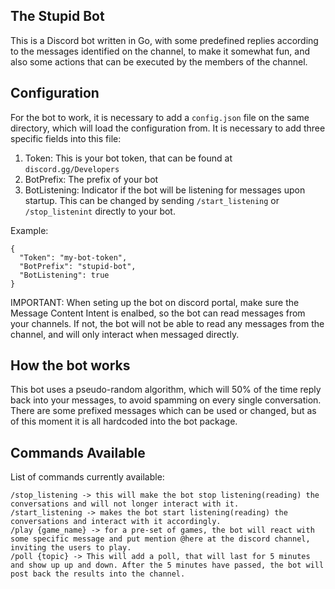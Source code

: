 ## The Stupid Bot
This is a Discord bot written in Go, with some predefined replies according to the messages identified on the channel, to make it somewhat fun, and also some actions that can be executed by the members of the channel. 

## Configuration
For the bot to work, it is necessary to add a ``config.json`` file on the same directory, which will load the configuration from. It is necessary to add three specific fields into this file:

1. Token: This is your bot token, that can be found at ``discord.gg/Developers``
2. BotPrefix: The prefix of your bot
3. BotListening: Indicator if the bot will be listening for messages upon startup. This can be changed by sending ``/start_listening`` or ``/stop_listenint`` directly to your bot.

Example:
````
{
  "Token": "my-bot-token",
  "BotPrefix": "stupid-bot",
  "BotListening": true
}
````

IMPORTANT: When seting up the bot on discord portal, make sure the Message Content Intent is enalbed, so the bot can read messages from your channels. If not, the bot will not be able to read any messages from the channel, and will only interact when messaged directly.

## How the bot works
This bot uses a pseudo-random algorithm, which will 50% of the time reply back into your messages, to avoid spamming on every single conversation. There are some prefixed messages which can be used or changed, but as of this moment it is all hardcoded into the bot package.

## Commands Available
List of commands currently available:
````
/stop_listening -> this will make the bot stop listening(reading) the conversations and will not longer interact with it.
/start_listening -> makes the bot start listening(reading) the conversations and interact with it accordingly.
/play {game_name} -> for a pre-set of games, the bot will react with some specific message and put mention @here at the discord channel, inviting the users to play.
/poll {topic} -> This will add a poll, that will last for 5 minutes and show up up and down. After the 5 minutes have passed, the bot will post back the results into the channel.
````


